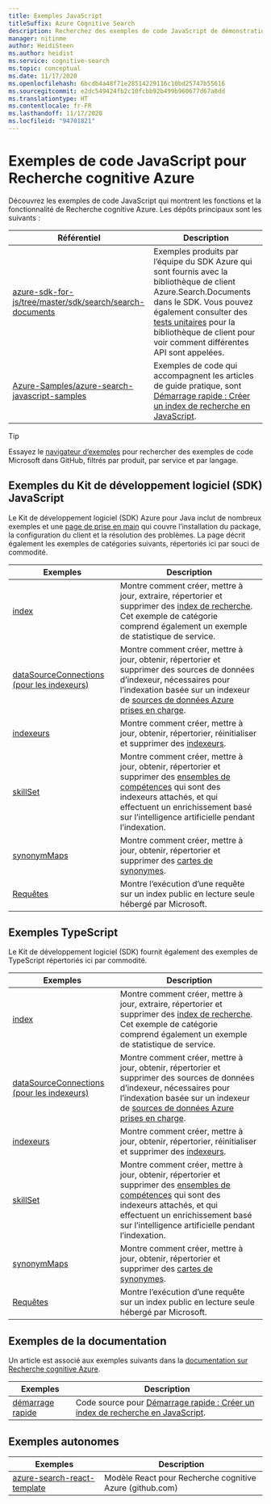 ```yaml
---
title: Exemples JavaScript
titleSuffix: Azure Cognitive Search
description: Recherchez des exemples de code JavaScript de démonstration pour Recherche cognitive Azure, qui utilisent le Kit de développement logiciel (SDK) Azure .NET pour JavaScript.
manager: nitinme
author: HeidiSteen
ms.author: heidist
ms.service: cognitive-search
ms.topic: conceptual
ms.date: 11/17/2020
ms.openlocfilehash: 6bcdb4a48f71e28514229116c10bd25747b55616
ms.sourcegitcommit: e2dc549424fb2c10fcbb92b499b960677d67a8dd
ms.translationtype: HT
ms.contentlocale: fr-FR
ms.lasthandoff: 11/17/2020
ms.locfileid: "94701821"
---
```

# <a name="javascript-code-samples-for-azure-cognitive-search"></a>Exemples de code JavaScript pour Recherche cognitive Azure

Découvrez les exemples de code JavaScript qui montrent les fonctions et la fonctionnalité de Recherche cognitive Azure. Les dépôts principaux sont les suivants :

| Référentiel | Description |
|------------|-------------|
| [azure-sdk-for-js/tree/master/sdk/search/search-documents](https://github.com/Azure/azure-sdk-for-js/tree/master/sdk/search/search-documents) | Exemples produits par l’équipe du SDK Azure qui sont fournis avec la bibliothèque de client Azure.Search.Documents dans le SDK. Vous pouvez également consulter des [tests unitaires](https://github.com/Azure/azure-sdk-for-js/tree/master/sdk/search/search-documents/test) pour la bibliothèque de client pour voir comment différentes API sont appelées. |
| [Azure-Samples/azure-search-javascript-samples](https://github.com/Azure-Samples/azure-search-javascript-samples) | Exemples de code qui accompagnent les articles de guide pratique, sont [Démarrage rapide : Créer un index de recherche en JavaScript](search-get-started-javascript.md).|

> [!Tip]
> Essayez le [navigateur d’exemples](/samples/browse/?languages=csharp&products=azure-cognitive-search) pour rechercher des exemples de code Microsoft dans GitHub, filtrés par produit, par service et par langage.

## <a name="javascript-sdk-samples"></a>Exemples du Kit de développement logiciel (SDK) JavaScript

Le Kit de développement logiciel (SDK) Azure pour Java inclut de nombreux exemples et une [page de prise en main](https://github.com/Azure/azure-sdk-for-java/blob/master/sdk/search/azure-search-documents/README.md#getting-started) qui couvre l’installation du package, la configuration du client et la résolution des problèmes. La page décrit également les exemples de catégories suivants, répertoriés ici par souci de commodité.

| Exemples | Description |
|---------|-------------|
| [index](https://github.com/Azure/azure-sdk-for-js/tree/master/sdk/search/search-documents/samples/javascript/src/indexes) | Montre comment créer, mettre à jour, extraire, répertorier et supprimer des [index de recherche](search-what-is-an-index.md). Cet exemple de catégorie comprend également un exemple de statistique de service. |
| [dataSourceConnections (pour les indexeurs)](https://github.com/Azure/azure-sdk-for-js/tree/master/sdk/search/search-documents/samples/javascript/src/dataSourceConnections) | Montre comment créer, mettre à jour, obtenir, répertorier et supprimer des sources de données d’indexeur, nécessaires pour l’indexation basée sur un indexeur de [sources de données Azure prises en charge](search-indexer-overview.md#supported-data-sources). |
| [indexeurs](https://github.com/Azure/azure-sdk-for-js/tree/master/sdk/search/search-documents/samples/javascript/src/indexers) |  Montre comment créer, mettre à jour, obtenir, répertorier, réinitialiser et supprimer des [indexeurs](search-indexer-overview.md).|
| [skillSet](https://github.com/Azure/azure-sdk-for-js/tree/master/sdk/search/search-documents/samples/javascript/src/skillSets) |   Montre comment créer, mettre à jour, obtenir, répertorier et supprimer des [ensembles de compétences](cognitive-search-working-with-skillsets.md) qui sont des indexeurs attachés, et qui effectuent un enrichissement basé sur l’intelligence artificielle pendant l’indexation. |
| [synonymMaps](https://github.com/Azure/azure-sdk-for-js/tree/master/sdk/search/search-documents/samples/javascript/src/synonymMaps) | Montre comment créer, mettre à jour, obtenir, répertorier et supprimer des [cartes de synonymes](search-synonyms.md).  |
| [Requêtes](https://github.com/Azure/azure-sdk-for-js/blob/master/sdk/search/search-documents/samples/javascript/src/readonlyQuery.js) | Montre l’exécution d’une requête sur un index public en lecture seule hébergé par Microsoft.  |

## <a name="typescript-samples"></a>Exemples TypeScript

Le Kit de développement logiciel (SDK) fournit également des exemples de TypeScript répertoriés ici par commodité.

| Exemples | Description |
|---------|-------------|
| [index](https://github.com/Azure/azure-sdk-for-js/tree/master/sdk/search/search-documents/samples/typescript/src/indexes) | Montre comment créer, mettre à jour, extraire, répertorier et supprimer des [index de recherche](search-what-is-an-index.md). Cet exemple de catégorie comprend également un exemple de statistique de service. |
| [dataSourceConnections (pour les indexeurs)](https://github.com/Azure/azure-sdk-for-js/tree/master/sdk/search/search-documents/samples/typescript/src/dataSourceConnections) | Montre comment créer, mettre à jour, obtenir, répertorier et supprimer des sources de données d’indexeur, nécessaires pour l’indexation basée sur un indexeur de [sources de données Azure prises en charge](search-indexer-overview.md#supported-data-sources). |
| [indexeurs](https://github.com/Azure/azure-sdk-for-js/tree/master/sdk/search/search-documents/samples/typescript/src/indexers) |  Montre comment créer, mettre à jour, obtenir, répertorier, réinitialiser et supprimer des [indexeurs](search-indexer-overview.md).|
| [skillSet](https://github.com/Azure/azure-sdk-for-js/tree/master/sdk/search/search-documents/samples/typescript/src/skillSets) |   Montre comment créer, mettre à jour, obtenir, répertorier et supprimer des [ensembles de compétences](cognitive-search-working-with-skillsets.md) qui sont des indexeurs attachés, et qui effectuent un enrichissement basé sur l’intelligence artificielle pendant l’indexation. |
| [synonymMaps](https://github.com/Azure/azure-sdk-for-js/tree/master/sdk/search/search-documents/samples/typescript/src/synonymMaps) | Montre comment créer, mettre à jour, obtenir, répertorier et supprimer des [cartes de synonymes](search-synonyms.md).  |
| [Requêtes](https://github.com/Azure/azure-sdk-for-js/blob/master/sdk/search/search-documents/samples/typescript/src/readonlyQuery.ts) | Montre l’exécution d’une requête sur un index public en lecture seule hébergé par Microsoft.  |

## <a name="documentation-samples"></a>Exemples de la documentation

Un article est associé aux exemples suivants dans la [documentation sur Recherche cognitive Azure](https://docs.microsoft.com/azure/search/).

| Exemples | Description | 
|---------|-------------|
| [démarrage rapide](https://github.com/Azure-Samples/azure-search-javascript-samples/tree/master/quickstart/v11) | Code source pour [Démarrage rapide : Créer un index de recherche en JavaScript](search-get-started-javascript.md).  |

## <a name="standalone-samples"></a>Exemples autonomes

| Exemples | Description |
|---------|-------------|
| [azure-search-react-template](https://github.com/dereklegenzoff/azure-search-react-template) | Modèle React pour Recherche cognitive Azure (github.com) |